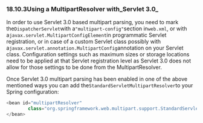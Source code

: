 ### 18.10.3Using a MultipartResolver with_Servlet 3.0_

In order to use Servlet 3.0 based multipart parsing, you need to mark the`DispatcherServlet`with a`"multipart-config"`section in`web.xml`, or with a`javax.servlet.MultipartConfigElement`in programmatic Servlet registration, or in case of a custom Servlet class possibly with a`javax.servlet.annotation.MultipartConfig`annotation on your Servlet class. Configuration settings such as maximum sizes or storage locations need to be applied at that Servlet registration level as Servlet 3.0 does not allow for those settings to be done from the MultipartResolver.

Once Servlet 3.0 multipart parsing has been enabled in one of the above mentioned ways you can add the`StandardServletMultipartResolver`to your Spring configuration:

```java
<bean id="multipartResolver"
		class="org.springframework.web.multipart.support.StandardServletMultipartResolver">
</bean>
```



